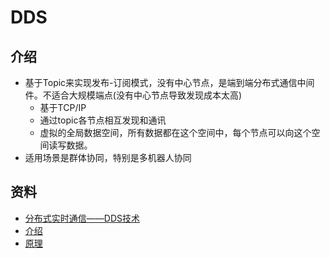 # DDS
## 介绍
* 基于Topic来实现发布-订阅模式，没有中心节点，是端到端分布式通信中间件。不适合大规模端点(没有中心节点导致发现成本太高)
  * 基于TCP/IP
  * 通过topic各节点相互发现和通讯
  * 虚拟的全局数据空间，所有数据都在这个空间中，每个节点可以向这个空间读写数据。
* 适用场景是群体协同，特别是多机器人协同

## 资料
* [分布式实时通信——DDS技术](https://zhuanlan.zhihu.com/p/192981171)
* [介绍](https://blog.csdn.net/DDS_CSIT/article/details/104607476)
* [原理](https://keyou.github.io/blog/2020/09/21/dds-middleware/)
